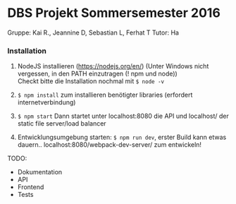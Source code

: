 # DBS Projekt Sommersemester 2016
Gruppe: Kai R., Jeannine D, Sebastian L, Ferhat T
Tutor: Ha

### Installation

1. NodeJS installieren (https://nodejs.org/en/) (Unter Windows nicht vergessen, in den PATH einzutragen (! npm und node))  
Checkt bitte die Installation nochmal mit ``$ node -v``
2. ``$ npm install`` zum installieren benötigter libraries (erfordert internetverbindung)
3. ``$ npm start`` Dann startet unter localhost:8080 die API und localhost/ der static file server/load balancer

4. Entwicklungsumgebung starten: ``$ npm run dev``, erster Build kann etwas dauern.. localhost:8080/webpack-dev-server/ zum entwickeln!


TODO:
* Dokumentation
* API
* Frontend
* Tests
